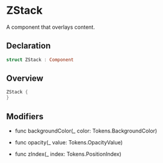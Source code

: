 # ZStack

A component that overlays content.

## Declaration

```swift
struct ZStack : Component
```

## Overview

```swift
ZStack {
}
```

## Modifiers

- func backgroundColor(_ color: Tokens.BackgroundColor)

- func opacity(_ value: Tokens.OpacityValue)

- func zIndex(_ index: Tokens.PositionIndex)
